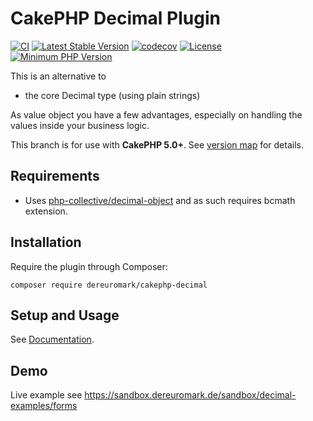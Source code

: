 # CakePHP Decimal Plugin

[![CI](https://github.com/dereuromark/cakephp-decimal/workflows/CI/badge.svg?branch=master)](https://travis-ci.org/dereuromark/cakephp-decimal)
[![Latest Stable Version](https://poser.pugx.org/dereuromark/cakephp-decimal/v/stable.svg)](https://packagist.org/packages/dereuromark/cakephp-decimal)
[![codecov](https://codecov.io/gh/dereuromark/cakephp-decimal/branch/master/graph/badge.svg)](https://codecov.io/gh/dereuromark/cakephp-decimal)
[![License](https://poser.pugx.org/dereuromark/cakephp-decimal/license)](https://packagist.org/packages/dereuromark/cakephp-decimal)
[![Minimum PHP Version](https://img.shields.io/badge/php-%3E%3D%208.1-8892BF.svg)](https://php.net/)

This is an alternative to
* the core Decimal type (using plain strings)

As value object you have a few advantages, especially on handling the values inside your business logic.

This branch is for use with **CakePHP 5.0+**. See [version map](https://github.com/dereuromark/cakephp-decimal/wiki#cakephp-version-map) for details.

## Requirements

- Uses [php-collective/decimal-object](https://github.com/php-collective/decimal-object) and as such requires bcmath extension.

## Installation
Require the plugin through Composer:
```
composer require dereuromark/cakephp-decimal
```

## Setup and Usage
See [Documentation](docs/).

## Demo

Live example see https://sandbox.dereuromark.de/sandbox/decimal-examples/forms
